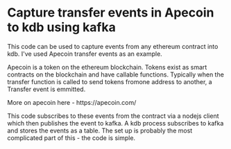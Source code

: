 <h1>Capture transfer events in Apecoin to kdb using kafka</h1>

This code can be used to capture events from any ethereum contract into kdb. I've used Apecoin transfer events as an example.
<p>
Apecoin is a token on the ethereum blockchain. Tokens exist as smart contracts on the blockchain and have callable functions. Typically when the transfer function is called to send tokens fromone address to another, a Transfer event is emmitted. 
</p>
<p>
More on apecoin here - https://apecoin.com/
</p>
<p>
This code subscribes to these events from the contract via a nodejs client which then publishes the event to kafka. A kdb process subscribes to kafka and stores the events as a table. The set up is probably the most complicated part of this - the code is simple.
</p>

